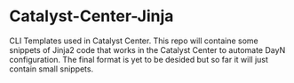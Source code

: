 # Catalyst-Center-Jinja
CLI Templates used in Catalyst Center.
This repo will containe some snippets of Jinja2 code that works in the Catalyst Center to automate DayN configuration.
The final format is yet to be desided but so far it will just contain small snippets.

